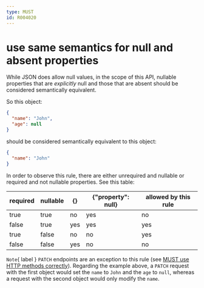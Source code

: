 ```yaml
---
type: MUST
id: R004020
---
```


# use same semantics for null and absent properties

While JSON does allow null values, in the scope of this API, nullable properties that are _explicitly_ null and those that are absent should be considered semantically equivalent.

So this object:

```json
{
  "name": "John",
  "age": null
}
```

should be considered semantically equivalent to this object:

```json
{
  "name": "John"
}
```

In order to observe this rule, there are either unrequired and nullable or required and not nullable properties.
See this table:

| required | nullable | {}  | {"property": null} | allowed by this rule |
|----------|----------|-----|--------------------|----------------------|
| true     | true     | no  | yes                | no                   |
| false    | true     | yes | yes                | yes                  |
| true     | false    | no  | no                 | yes                  |
| false    | false    | yes | no                 | no                   |

`Note`{ label } `PATCH` endpoints are an exception to this rule (see [MUST use HTTP methods correctly](./guidelines/020_guidelines/030_http/1010_must-use-http-methods-correctly.md)). Regarding the example above, a `PATCH` request with the first object would set the `name` to `John` and the `age` to `null`, whereas a request with the second object would only modify the `name`.
